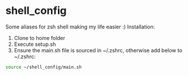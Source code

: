# shell_config

Some aliases for zsh shell making my life easier :)
Installation:
1. Clone to home folder
2. Execute setup.sh
3. Ensure the main.sh file is sourced in ~/.zshrc, otherwise add below to ~/.zshrc:
```bash
source ~/shell_config/main.sh
```
